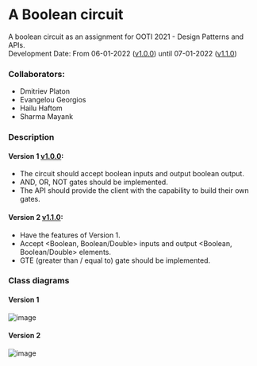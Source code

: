 # A Boolean circuit
A boolean circuit as an assignment for OOTI 2021 - Design Patterns and APIs.  
Development Date: From 06-01-2022 ([v1.0.0](https://github.com/georgevangelou/boolean_circuit/releases/tag/v1.0.0)) until 07-01-2022 ([v1.1.0](https://github.com/georgevangelou/boolean_circuit/releases/tag/v1.1.0))

### Collaborators:
- Dmitriev Platon
- Evangelou Georgios
- Hailu Haftom
- Sharma Mayank

### Description
#### Version 1 [v1.0.0](https://github.com/georgevangelou/boolean_circuit/releases/tag/v1.0.0):
- The circuit should accept boolean inputs and output boolean output.
- AND, OR, NOT gates should be implemented.
- The API should provide the client with the capability to build their own gates.

#### Version 2 [v1.1.0](https://github.com/georgevangelou/boolean_circuit/releases/tag/v1.1.0):
- Have the features of Version 1.
- Accept <Boolean, Boolean/Double> inputs and output <Boolean, Boolean/Double> elements.
- GTE (greater than / equal to) gate should be implemented.

### Class diagrams
#### Version 1
![image](https://user-images.githubusercontent.com/17727411/149310271-bb7a37a5-1202-4ca0-859e-a2b7644cf132.png)

#### Version 2 
![image](https://user-images.githubusercontent.com/17727411/149310283-e0fc0140-a5f6-41a9-9b60-1c8c588fc746.png)
